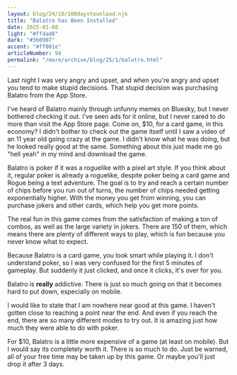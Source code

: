 ```yaml
---
layout: blog/24/10/100daystounload.njk
title: "Balatro has Been Installed"
date: 2025-01-08
light: "#ffdad6"
dark: "#3b0907"
accent: "#ff001e"
articleNumber: 94
permalink: "/more/archive/blog/25/1/balatro.html"
---
```

Last night I was very angry and upset, and when you're angry and upset you tend to make stupid decisions. That stupid decision was purchasing Balatro from the App Store.

I've heard of Balatro mainly through unfunny memes on Bluesky, but I never bothered checking it out. I've seen ads for it online, but I never cared to do more than visit the App Store page. Come on, $10, for a card game, in this economy? I didn't bother to check out the game itself until I saw a video of an 11 year old going crazy at the game. I didn't know what he was doing, but he looked really good at  the same. Something about this just made me go "hell yeah" in my mind and download the game.

Balatro is poker if it was a roguelike with a pixel art style. If you think about it, regular poker is already a roguelike, despite poker being a card game and Rogue being a text adventure. The goal is to try and reach a certain number of chips before you run out of turns, the number of chips needed getting exponentially higher. With the money you get from winning, you can purchase jokers and other cards, which help you get more points.

The real fun in this game comes from the satisfaction of making a ton of combos, as well as the large variety in jokers. There are 150 of them, which means there are plenty of different ways to play, which is fun because you never know what to expect.

Because Balatro is a card game, you look smart while playing it. I don't understand poker, so I was very confused for the first 5 minutes of gameplay. But suddenly it just clicked, and once it clicks, it's over for you.

Balatro is **really** addictive. There is just so much going on that it becomes hard to put down, especially on mobile.

I would like to state that I am nowhere near good at this game. I haven't gotten close to reaching a point near the end. And even if you reach the end, there are so many different modes to try out. It is amazing just how much they were able to do with poker.

For $10, Balatro is a little more expensive of a game (at least on mobile). But I would say its completely worth it. There is so much to do. Just be warned, all of your free time may be taken up by this game. Or maybe you'll just drop it after 3 days.